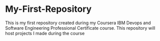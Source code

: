 # My-First-Repository
This is my first repository created during my Coursera IBM Devops and Software Engineering Professional Certificate course. This repository will host projects I made during the course
